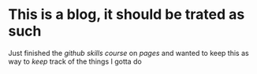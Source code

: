 # This is a blog, it should be trated as such

Just finished the *github skills course* on _pages_ and wanted to keep this as way to _keep_ track of the things I gotta do
